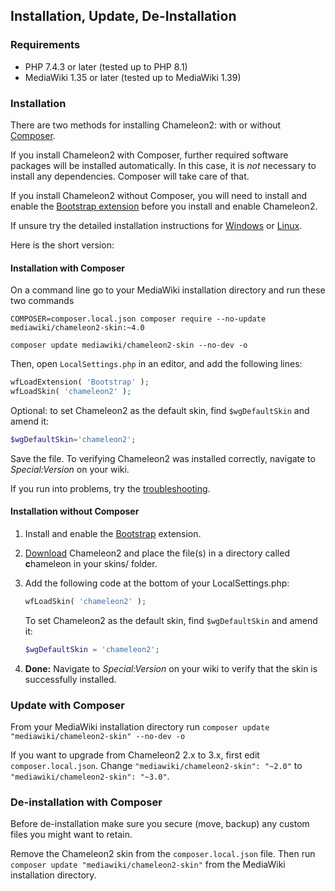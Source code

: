 ## Installation, Update, De-Installation

### Requirements

- PHP 7.4.3 or later (tested up to PHP 8.1)
- MediaWiki 1.35 or later (tested up to MediaWiki 1.39)

### Installation

There are two methods for installing Chameleon2: with or without [Composer][composer].

If you install Chameleon2 with Composer, further required software packages will be installed
automatically. In this case, it is *not* necessary to install any dependencies. Composer will
take care of that.

If you install Chameleon2 without Composer, you will need to install and enable the
[Bootstrap extension][bootstrap] before you install and enable Chameleon2.

If unsure try the detailed installation instructions for
[Windows](installation-windows.md) or [Linux](installation-linux.md).

Here is the short version:

#### Installation with Composer

On a command line go to your MediaWiki installation directory and run these two commands

```
COMPOSER=composer.local.json composer require --no-update mediawiki/chameleon2-skin:~4.0
```
```
composer update mediawiki/chameleon2-skin --no-dev -o
```

Then, open `LocalSettings.php` in an editor, and add the following lines:


```php
wfLoadExtension( 'Bootstrap' );
wfLoadSkin( 'chameleon2' );
```

Optional: to set Chameleon2 as the default skin, find `$wgDefaultSkin` and amend it:

```php
$wgDefaultSkin='chameleon2';
```

Save the file. To verifying Chameleon2 was installed correctly, navigate to _Special:Version_ on your wiki.

If you run into problems, try the
[troubleshooting](installation-troubleshooting.md).

#### Installation without Composer

1. Install and enable the [Bootstrap][bootstrap] extension.

2. [Download][download] Chameleon2 and place the file(s) in a directory called **c**hameleon in your
    skins/ folder.

3. Add the following code at the bottom of your LocalSettings.php:

   ```php
   wfLoadSkin( 'chameleon2' );
	```

   To set Chameleon2 as the default skin, find `$wgDefaultSkin` and amend it:
   ```php
   $wgDefaultSkin = 'chameleon2';
   ```

4. __Done:__ Navigate to _Special:Version_ on your wiki to verify that the skin
   is successfully installed.

### Update with Composer

From your MediaWiki installation directory run `composer update "mediawiki/chameleon2-skin" --no-dev -o`

If you want to upgrade from Chameleon2 2.x to 3.x, first edit `composer.local.json`. Change `"mediawiki/chameleon2-skin": "~2.0"` to `"mediawiki/chameleon2-skin": "~3.0"`.

### De-installation with Composer

Before de-installation make sure you secure (move, backup) any custom files you
might want to retain.

Remove the Chameleon2 skin from the `composer.local.json` file. Then run
`composer update "mediawiki/chameleon2-skin"` from the MediaWiki installation
directory.

[composer]: https://getcomposer.org/
[bootstrap]: https://www.mediawiki.org/wiki/Extension:Bootstrap
[download]: https://github.com/ProfessionalWiki/chameleon2/archive/master.zip
